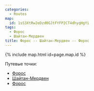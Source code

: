 ```yaml
---
categories: 
  - Routes
map:
  id: 1sS3XtRw2eDzd0GJtFYFP2CT4dhyqHgYi
tags:
  - Форос
  - Шайтан-Мердвен
title: Форос -- Шайтан-Мердвен -- Форос
---
```


{% include map.html id=page.map.id %}

Путевые точки:

- [Форос](toponyms/форос.md)
- [Шайтан-Мердвен](toponyms/шайтан-мердвен.md)
- [Форос](toponyms/форос.md)
